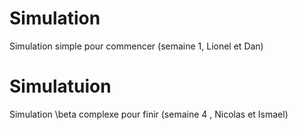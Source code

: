 # Simulation
Simulation simple pour commencer (semaine 1, Lionel et Dan)
# Simulatuion 
Simulation \beta complexe pour finir (semaine 4 , Nicolas et Ismael)
